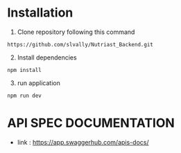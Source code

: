 # Installation
1. Clone repository following this command
```
https://github.com/slvally/Nutriast_Backend.git
```
2. Install dependencies
```
npm install
```
3. run application 
```
npm run dev
```

# API SPEC DOCUMENTATION
- link : https://app.swaggerhub.com/apis-docs/